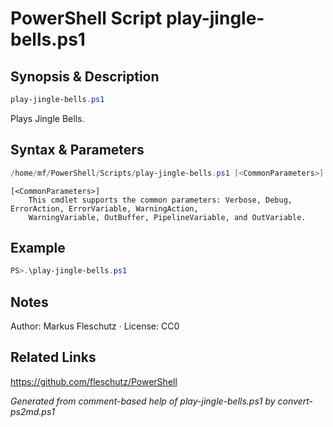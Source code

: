 # PowerShell Script play-jingle-bells.ps1

## Synopsis & Description
```powershell
play-jingle-bells.ps1
```

Plays Jingle Bells.

## Syntax & Parameters
```powershell
/home/mf/PowerShell/Scripts/play-jingle-bells.ps1 [<CommonParameters>]
```

```
[<CommonParameters>]
    This cmdlet supports the common parameters: Verbose, Debug, ErrorAction, ErrorVariable, WarningAction, 
    WarningVariable, OutBuffer, PipelineVariable, and OutVariable.
```

## Example
```powershell
PS>.\play-jingle-bells.ps1
```


## Notes
Author: Markus Fleschutz · License: CC0

## Related Links
https://github.com/fleschutz/PowerShell

*Generated from comment-based help of play-jingle-bells.ps1 by convert-ps2md.ps1*

